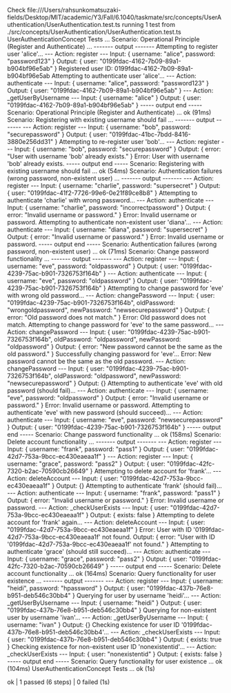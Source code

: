 Check file:///Users/rahsunkomatsuzaki-fields/Desktop/MIT/academic/Y3/Fall/6.1040/taskmate/src/concepts/UserAuthentication/UserAuthentication.test.ts
running 1 test from ./src/concepts/UserAuthentication/UserAuthentication.test.ts
UserAuthenticationConcept Tests ...
  Scenario: Operational Principle (Register and Authenticate) ...
------- output -------
Attempting to register user 'alice'...
--- Action: register ---
Input: { username: "alice", password: "password123" }
Output: { user: "0199fdac-4162-7b09-89a1-b904bf96e5ab" }
Registered user ID: 0199fdac-4162-7b09-89a1-b904bf96e5ab
Attempting to authenticate user 'alice'...
--- Action: authenticate ---
Input: { username: "alice", password: "password123" }
Output: { user: "0199fdac-4162-7b09-89a1-b904bf96e5ab" }
--- Action: _getUserByUsername ---
Input: { username: "alice" }
Output: { user: "0199fdac-4162-7b09-89a1-b904bf96e5ab" }
----- output end -----
  Scenario: Operational Principle (Register and Authenticate) ... ok (91ms)
  Scenario: Registering with existing username should fail ...
------- output -------
--- Action: register ---
Input: { username: "bob", password: "securepassword" }
Output: { user: "0199fdac-41bc-7bdd-8416-3880e256dd31" }
Attempting to re-register user 'bob'...
--- Action: register ---
Input: { username: "bob", password: "securepassword" }
Output: { error: "User with username 'bob' already exists." }
Error: User with username 'bob' already exists.
----- output end -----
  Scenario: Registering with existing username should fail ... ok (54ms)
  Scenario: Authentication failures (wrong password, non-existent user) ...
------- output -------
--- Action: register ---
Input: { username: "charlie", password: "supersecret" }
Output: { user: "0199fdac-41f2-7726-99e6-0e21f89ce8b8" }
Attempting to authenticate 'charlie' with wrong password...
--- Action: authenticate ---
Input: { username: "charlie", password: "incorrectpassword" }
Output: { error: "Invalid username or password." }
Error: Invalid username or password.
Attempting to authenticate non-existent user 'diana'...
--- Action: authenticate ---
Input: { username: "diana", password: "supersecret" }
Output: { error: "Invalid username or password." }
Error: Invalid username or password.
----- output end -----
  Scenario: Authentication failures (wrong password, non-existent user) ... ok (71ms)
  Scenario: Change password functionality ...
------- output -------
--- Action: register ---
Input: { username: "eve", password: "oldpassword" }
Output: { user: "0199fdac-4239-75ac-b901-7326753f164b" }
--- Action: authenticate ---
Input: { username: "eve", password: "oldpassword" }
Output: { user: "0199fdac-4239-75ac-b901-7326753f164b" }
Attempting to change password for 'eve' with wrong old password...
--- Action: changePassword ---
Input: {
  user: "0199fdac-4239-75ac-b901-7326753f164b",
  oldPassword: "wrongoldpassword",
  newPassword: "newsecurepassword"
}
Output: { error: "Old password does not match." }
Error: Old password does not match.
Attempting to change password for 'eve' to the same password...
--- Action: changePassword ---
Input: {
  user: "0199fdac-4239-75ac-b901-7326753f164b",
  oldPassword: "oldpassword",
  newPassword: "oldpassword"
}
Output: { error: "New password cannot be the same as the old password." }
Successfully changing password for 'eve'...
Error: New password cannot be the same as the old password.
--- Action: changePassword ---
Input: {
  user: "0199fdac-4239-75ac-b901-7326753f164b",
  oldPassword: "oldpassword",
  newPassword: "newsecurepassword"
}
Output: {}
Attempting to authenticate 'eve' with old password (should fail)...
--- Action: authenticate ---
Input: { username: "eve", password: "oldpassword" }
Output: { error: "Invalid username or password." }
Error: Invalid username or password.
Attempting to authenticate 'eve' with new password (should succeed)...
--- Action: authenticate ---
Input: { username: "eve", password: "newsecurepassword" }
Output: { user: "0199fdac-4239-75ac-b901-7326753f164b" }
----- output end -----
  Scenario: Change password functionality ... ok (158ms)
  Scenario: Delete account functionality ...
------- output -------
--- Action: register ---
Input: { username: "frank", password: "pass1" }
Output: { user: "0199fdac-42d7-753a-9bcc-ec430eaeaa1f" }
--- Action: register ---
Input: { username: "grace", password: "pass2" }
Output: { user: "0199fdac-42fc-7320-b2ac-70590cb26649" }
Attempting to delete account for 'frank'...
--- Action: deleteAccount ---
Input: { user: "0199fdac-42d7-753a-9bcc-ec430eaeaa1f" }
Output: {}
Attempting to authenticate 'frank' (should fail)...
--- Action: authenticate ---
Input: { username: "frank", password: "pass1" }
Output: { error: "Invalid username or password." }
Error: Invalid username or password.
--- Action: _checkUserExists ---
Input: { user: "0199fdac-42d7-753a-9bcc-ec430eaeaa1f" }
Output: { exists: false }
Attempting to delete account for 'frank' again...
--- Action: deleteAccount ---
Input: { user: "0199fdac-42d7-753a-9bcc-ec430eaeaa1f" }
Error: User with ID '0199fdac-42d7-753a-9bcc-ec430eaeaa1f' not found.
Output: {
  error: "User with ID '0199fdac-42d7-753a-9bcc-ec430eaeaa1f' not found."
}
Attempting to authenticate 'grace' (should still succeed)...
--- Action: authenticate ---
Input: { username: "grace", password: "pass2" }
Output: { user: "0199fdac-42fc-7320-b2ac-70590cb26649" }
----- output end -----
  Scenario: Delete account functionality ... ok (164ms)
  Scenario: Query functionality for user existence ...
------- output -------
--- Action: register ---
Input: { username: "heidi", password: "hpassword" }
Output: { user: "0199fdac-437b-76e8-b951-deb546c30bb4" }
Querying for user by username 'heidi'...
--- Action: _getUserByUsername ---
Input: { username: "heidi" }
Output: { user: "0199fdac-437b-76e8-b951-deb546c30bb4" }
Querying for non-existent user by username 'ivan'...
--- Action: _getUserByUsername ---
Input: { username: "ivan" }
Output: {}
Checking existence for user ID '0199fdac-437b-76e8-b951-deb546c30bb4'...
--- Action: _checkUserExists ---
Input: { user: "0199fdac-437b-76e8-b951-deb546c30bb4" }
Output: { exists: true }
Checking existence for non-existent user ID 'nonexistentid'...
--- Action: _checkUserExists ---
Input: { user: "nonexistentid" }
Output: { exists: false }
----- output end -----
  Scenario: Query functionality for user existence ... ok (104ms)
UserAuthenticationConcept Tests ... ok (1s)

ok | 1 passed (6 steps) | 0 failed (1s)